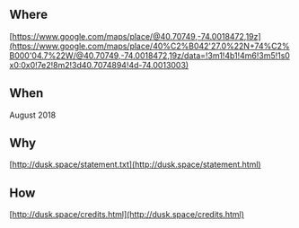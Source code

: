 ## Where

[https://www.google.com/maps/place/@40.70749,-74.0018472,19z](https://www.google.com/maps/place/40%C2%B042'27.0%22N+74%C2%B000'04.7%22W/@40.70749,-74.0018472,19z/data=!3m1!4b1!4m6!3m5!1s0x0:0x0!7e2!8m2!3d40.7074894!4d-74.0013003)


## When

August 2018


## Why

[http://dusk.space/statement.txt](http://dusk.space/statement.html)


## How

[http://dusk.space/credits.html](http://dusk.space/credits.html)
